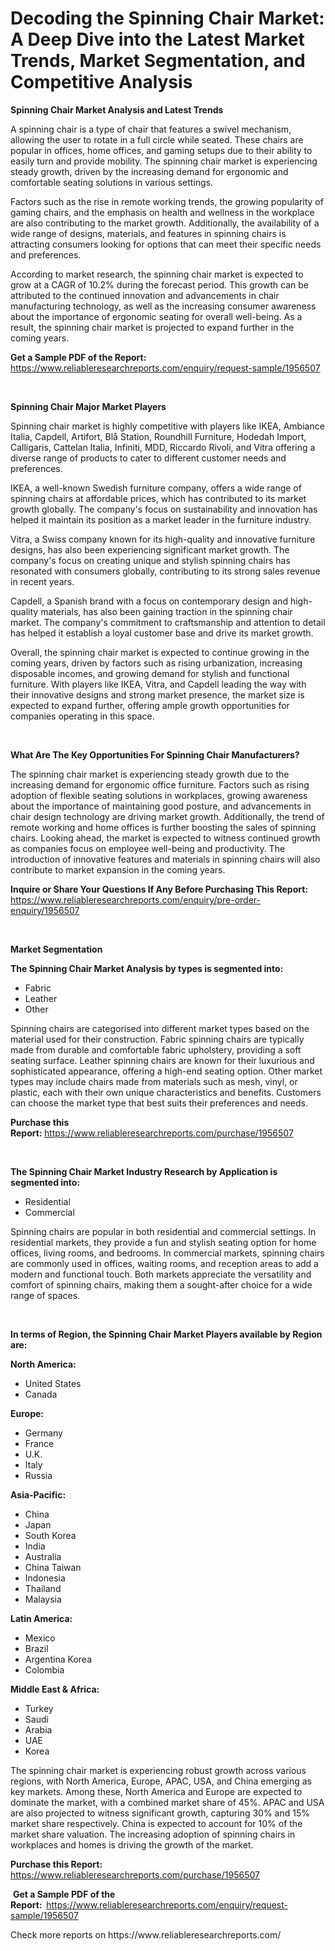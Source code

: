 <p><h1>Decoding the Spinning Chair Market: A Deep Dive into the Latest Market Trends, Market Segmentation, and Competitive Analysis</h1></p><p><strong>Spinning Chair Market Analysis and Latest Trends</strong></p>
<p><p>A spinning chair is a type of chair that features a swivel mechanism, allowing the user to rotate in a full circle while seated. These chairs are popular in offices, home offices, and gaming setups due to their ability to easily turn and provide mobility. The spinning chair market is experiencing steady growth, driven by the increasing demand for ergonomic and comfortable seating solutions in various settings.</p><p>Factors such as the rise in remote working trends, the growing popularity of gaming chairs, and the emphasis on health and wellness in the workplace are also contributing to the market growth. Additionally, the availability of a wide range of designs, materials, and features in spinning chairs is attracting consumers looking for options that can meet their specific needs and preferences.</p><p>According to market research, the spinning chair market is expected to grow at a CAGR of 10.2% during the forecast period. This growth can be attributed to the continued innovation and advancements in chair manufacturing technology, as well as the increasing consumer awareness about the importance of ergonomic seating for overall well-being. As a result, the spinning chair market is projected to expand further in the coming years.</p></p>
<p><strong>Get a Sample PDF of the Report:&nbsp;</strong> <a href="https://www.reliableresearchreports.com/enquiry/request-sample/1956507">https://www.reliableresearchreports.com/enquiry/request-sample/1956507</a></p>
<p>&nbsp;</p>
<p><strong>Spinning Chair Major Market Players</strong></p>
<p><p>Spinning chair market is highly competitive with players like IKEA, Ambiance Italia, Capdell, Artifort, Blå Station, Roundhill Furniture, Hodedah Import, Calligaris, Cattelan Italia, Infiniti, MDD, Riccardo Rivoli, and Vitra offering a diverse range of products to cater to different customer needs and preferences.</p><p>IKEA, a well-known Swedish furniture company, offers a wide range of spinning chairs at affordable prices, which has contributed to its market growth globally. The company's focus on sustainability and innovation has helped it maintain its position as a market leader in the furniture industry.</p><p>Vitra, a Swiss company known for its high-quality and innovative furniture designs, has also been experiencing significant market growth. The company's focus on creating unique and stylish spinning chairs has resonated with consumers globally, contributing to its strong sales revenue in recent years.</p><p>Capdell, a Spanish brand with a focus on contemporary design and high-quality materials, has also been gaining traction in the spinning chair market. The company's commitment to craftsmanship and attention to detail has helped it establish a loyal customer base and drive its market growth.</p><p>Overall, the spinning chair market is expected to continue growing in the coming years, driven by factors such as rising urbanization, increasing disposable incomes, and growing demand for stylish and functional furniture. With players like IKEA, Vitra, and Capdell leading the way with their innovative designs and strong market presence, the market size is expected to expand further, offering ample growth opportunities for companies operating in this space.</p></p>
<p>&nbsp;</p>
<p><strong>What Are The Key Opportunities For Spinning Chair Manufacturers?</strong></p>
<p><p>The spinning chair market is experiencing steady growth due to the increasing demand for ergonomic office furniture. Factors such as rising adoption of flexible seating solutions in workplaces, growing awareness about the importance of maintaining good posture, and advancements in chair design technology are driving market growth. Additionally, the trend of remote working and home offices is further boosting the sales of spinning chairs. Looking ahead, the market is expected to witness continued growth as companies focus on employee well-being and productivity. The introduction of innovative features and materials in spinning chairs will also contribute to market expansion in the coming years.</p></p>
<p><strong>Inquire or Share Your Questions If Any Before Purchasing This Report:</strong> <a href="https://www.reliableresearchreports.com/enquiry/pre-order-enquiry/1956507">https://www.reliableresearchreports.com/enquiry/pre-order-enquiry/1956507</a></p>
<p>&nbsp;</p>
<p><strong>Market Segmentation</strong></p>
<p><strong>The Spinning Chair Market Analysis by types is segmented into:</strong></p>
<p><ul><li>Fabric</li><li>Leather</li><li>Other</li></ul></p>
<p><p>Spinning chairs are categorised into different market types based on the material used for their construction. Fabric spinning chairs are typically made from durable and comfortable fabric upholstery, providing a soft seating surface. Leather spinning chairs are known for their luxurious and sophisticated appearance, offering a high-end seating option. Other market types may include chairs made from materials such as mesh, vinyl, or plastic, each with their own unique characteristics and benefits. Customers can choose the market type that best suits their preferences and needs.</p></p>
<p><strong>Purchase this Report:&nbsp;</strong><a href="https://www.reliableresearchreports.com/purchase/1956507">https://www.reliableresearchreports.com/purchase/1956507</a></p>
<p>&nbsp;</p>
<p><strong>The Spinning Chair Market Industry Research by Application is segmented into:</strong></p>
<p><ul><li>Residential</li><li>Commercial</li></ul></p>
<p><p>Spinning chairs are popular in both residential and commercial settings. In residential markets, they provide a fun and stylish seating option for home offices, living rooms, and bedrooms. In commercial markets, spinning chairs are commonly used in offices, waiting rooms, and reception areas to add a modern and functional touch. Both markets appreciate the versatility and comfort of spinning chairs, making them a sought-after choice for a wide range of spaces.</p></p>
<p>&nbsp;</p>
<p><strong>In terms of Region, the Spinning Chair Market Players available by Region are:</strong></p>
<p>
    <p> <strong> North America: </strong>
        <ul>
            <li>United States</li>
            <li>Canada</li>
        </ul>
        </p> 
    <p> <strong> Europe: </strong>
        <ul>
            <li>Germany</li>
            <li>France</li>
            <li>U.K.</li>
            <li>Italy</li>
            <li>Russia</li>
        </ul>
        </p> 
    <p> <strong> Asia-Pacific: </strong>
        <ul>
            <li>China</li>
            <li>Japan</li>
            <li>South Korea</li>
            <li>India</li>
            <li>Australia</li>
            <li>China Taiwan</li>
            <li>Indonesia</li>
            <li>Thailand</li>
            <li>Malaysia</li>
        </ul>
        </p> 
    <p> <strong> Latin America: </strong>
        <ul>
            <li>Mexico</li>
            <li>Brazil</li>
            <li>Argentina Korea</li>
            <li>Colombia</li>
        </ul>
        </p> 
    <p> <strong> Middle East & Africa: </strong>
        <ul>
            <li>Turkey</li>
            <li>Saudi</li>
            <li>Arabia</li>
            <li>UAE</li>
            <li>Korea</li>
        </ul>
    </p>
    </p>
<p><p>The spinning chair market is experiencing robust growth across various regions, with North America, Europe, APAC, USA, and China emerging as key markets. Among these, North America and Europe are expected to dominate the market, with a combined market share of 45%. APAC and USA are also projected to witness significant growth, capturing 30% and 15% market share respectively. China is expected to account for 10% of the market share valuation. The increasing adoption of spinning chairs in workplaces and homes is driving the growth of the market.</p></p>
<p><strong>Purchase this Report: </strong><a href="https://www.reliableresearchreports.com/purchase/1956507">https://www.reliableresearchreports.com/purchase/1956507</a></p>
<p>&nbsp;<strong>Get a Sample PDF of the Report:&nbsp;&nbsp;</strong><a href="https://www.reliableresearchreports.com/enquiry/request-sample/1956507">https://www.reliableresearchreports.com/enquiry/request-sample/1956507</a></p>
<p><strong></strong></p>
<p>Check more reports on https://www.reliableresearchreports.com/</p>